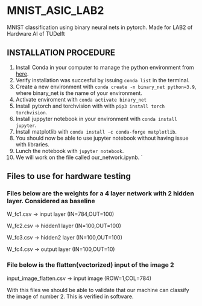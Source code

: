 # MNIST_ASIC_LAB2
MNIST classification using binary neural nets in pytorch. Made for LAB2 of Hardware AI of TUDelft

## INSTALLATION PROCEDURE 

1. Install Conda in your computer to manage the python environment from [here](https://docs.conda.io/projects/conda/en/latest/user-guide/install/index.html#installing-conda-on-a-system-that-has-other-python-installations-or-packages).
2. Verify installation was succesful by issuing `conda list` in the terminal. 
3. Create a new environment  with `conda create -n binary_net python=3.9`, where binary_net is the name of your environment. 
4. Activate enviroment with  `conda activate binary_net`
5. Install pytorch and torchvision with with `pip3 install torch torchvision`. 
6. Install juppyter notebook in your environment with `conda install jupyter`.
7. Install matplotlib with `conda install -c conda-forge matplotlib`. 
8. You should now be able to use jupyter notebook without having issue with libraries.
9. Lunch the notebook with `jupyter notebook`.
10. We will work on the file called our_network.ipynb.
` 

## Files to use for hardware testing 

### Files below are the weights for a 4 layer network with 2 hidden layer. Considered as baseline 

W_fc1.csv -> input layer (IN=784,OUT=100)

W_fc2.csv -> hidden1 layer (IN=100,OUT=100)

W_fc3.csv -> hidden2 layer (IN=100,OUT=100)

W_fc4.csv -> output layer (IN=100,OUT=10)

### File below is the flatten(vectorized) input of the image 2

input_image_flatten.csv -> input image (ROW=1,COL=784)

With this files we should be able to validate that our machine can classify the image of number 2. This is verified in software. 

